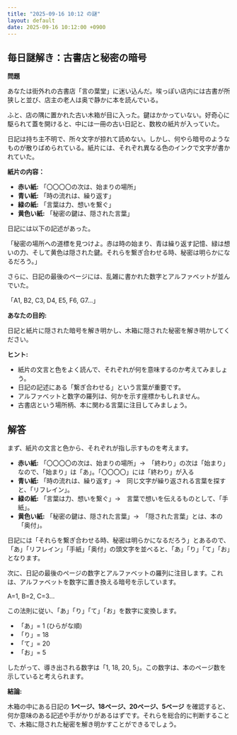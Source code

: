 ```yaml
---
title: "2025-09-16 10:12 の謎"
layout: default
date: 2025-09-16 10:12:00 +0900
---
```

## 毎日謎解き：古書店と秘密の暗号

**問題**

あなたは街外れの古書店「言の葉堂」に迷い込んだ。埃っぽい店内には古書が所狭しと並び、店主の老人は奥で静かに本を読んでいる。

ふと、店の隅に置かれた古い木箱が目に入った。鍵はかかっていない。好奇心に駆られて蓋を開けると、中には一冊の古い日記と、数枚の紙片が入っていた。

日記は持ち主不明で、所々文字が掠れて読めない。しかし、何やら暗号のようなものが散りばめられている。紙片には、それぞれ異なる色のインクで文字が書かれていた。

**紙片の内容：**

*   **赤い紙:** 「〇〇〇〇の次は、始まりの場所」
*   **青い紙:** 「時の流れは、繰り返す」
*   **緑の紙:** 「言葉は力、想いを繋ぐ」
*   **黄色い紙:** 「秘密の鍵は、隠された言葉」

日記には以下の記述があった。

「秘密の場所への道標を見つけよ。赤は時の始まり、青は繰り返す記憶、緑は想いの力、そして黄色は隠された鍵。それらを繋ぎ合わせる時、秘密は明らかになるだろう。」

さらに、日記の最後のページには、乱雑に書かれた数字とアルファベットが並んでいた。

「A1, B2, C3, D4, E5, F6, G7...」

**あなたの目的:**

日記と紙片に隠された暗号を解き明かし、木箱に隠された秘密を解き明かしてください。

**ヒント:**

*   紙片の文言と色をよく読んで、それぞれが何を意味するのか考えてみましょう。
*   日記の記述にある「繋ぎ合わせる」という言葉が重要です。
*   アルファベットと数字の羅列は、何かを示す座標かもしれません。
*   古書店という場所柄、本に関わる言葉に注目してみましょう。

## 解答

まず、紙片の文言と色から、それぞれが指し示すものを考えます。

*   **赤い紙:** 「〇〇〇〇の次は、始まりの場所」→　「終わり」の次は「始まり」なので、「始まり」は「あ」。「〇〇〇〇」には「終わり」が入る
*   **青い紙:** 「時の流れは、繰り返す」→　同じ文字が繰り返される言葉を探すと、「リフレイン」。
*   **緑の紙:** 「言葉は力、想いを繋ぐ」→　言葉で想いを伝えるものとして、「手紙」。
*   **黄色い紙:** 「秘密の鍵は、隠された言葉」→　「隠された言葉」とは、本の「奥付」。

日記には「それらを繋ぎ合わせる時、秘密は明らかになるだろう」とあるので、「あ」「リフレイン」「手紙」「奥付」の頭文字を並べると、「あ」「り」「て」「お」となります。

次に、日記の最後のページの数字とアルファベットの羅列に注目します。これは、アルファベットを数字に置き換える暗号を示しています。

A=1, B=2, C=3...

この法則に従い、「あ」「り」「て」「お」を数字に変換します。

*   「あ」= 1 (ひらがな順)
*   「り」= 18
*   「て」= 20
*   「お」= 5

したがって、導き出される数字は「1, 18, 20, 5」。この数字は、本のページ数を示していると考えられます。

**結論:**

木箱の中にある日記の **1ページ、18ページ、20ページ、5ページ** を確認すると、何か意味のある記述や手がかりがあるはずです。それらを総合的に判断することで、木箱に隠された秘密を解き明かすことができるでしょう。
